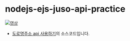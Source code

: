 # nodejs-ejs-juso-api-practice


[![영상](https://img.youtube.com/vi/mnyZ_sLhlfE/0.jpg)](https://www.youtube.com/watch?v=mnyZ_sLhlfE)

- [도로명주소 api 사용하기](https://chinsun9.github.io/2020/09/23/%EB%8F%84%EB%A1%9C%EB%AA%85%EC%A3%BC%EC%86%8C-api-%EC%82%AC%EC%9A%A9%ED%95%98%EA%B8%B0/)의 소스코드입니다.
